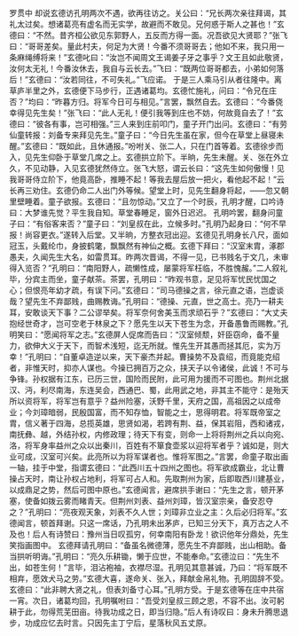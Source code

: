 罗贯中
却说玄德访孔明两次不遇，欲再往访之。关公曰：“兄长两次亲往拜谒，其礼太过矣。想诸葛亮有虚名而无实学，故避而不敢见。兄何惑于斯人之甚也！”玄德曰：“不然。昔齐桓公欲见东郭野人，五反而方得一面。况吾欲见大贤耶？”张飞曰：“哥哥差矣。量此村夫，何足为大贤！今番不须哥哥去；他如不来，我只用一条麻绳缚将来！”玄德叱曰：“汝岂不闻周文王谒姜子牙之事乎？文王且如此敬贤，汝何太无礼！今番汝休去，我自与云长去。”飞曰：“既两位哥哥都去，小弟如何落后！”玄德曰：“汝若同往，不可失礼。”飞应诺。
于是三人乘马引从者往隆中。离草庐半里之外，玄德便下马步行，正遇诸葛均。玄德忙施礼，问曰：“令兄在庄否？”均曰：“昨暮方归。将军今日可与相见。”言罢，飘然自去。玄德曰：“今番侥幸得见先生矣！”张飞曰：“此人无礼！便引我等到庄也不妨，何故竟自去了！”玄德曰：“彼各有事，岂可相强。”三人来到庄前叩门，童子开门出问。玄德曰：“有劳仙童转报：刘备专来拜见先生。”童子曰：“今日先生虽在家，但今在草堂上昼寝未醒。”玄德曰：“既如此，且休通报。”吩咐关、张二人，只在门首等着。玄德徐步而入，见先生仰卧于草堂几席之上。玄德拱立阶下。半晌，先生未醒。关、张在外立久，不见动静，入见玄德犹然侍立。张飞大怒，谓云长曰：“这先生如何傲慢！见我哥哥侍立阶下，他竟高卧，推睡不起！等我去屋后放一把火，看他起不起！”云长再三劝住。玄德仍命二人出门外等候。望堂上时，见先生翻身将起，——忽又朝里壁睡着。童子欲报。玄德曰：“且勿惊动。”又立了一个时辰，孔明才醒，口吟诗曰：大梦谁先觉？平生我自知。草堂春睡足，窗外日迟迟。
孔明吟罢，翻身问童子曰：“有俗客来否？”童子曰：“刘皇叔在此，立候多时。”孔明乃起身曰：“何不早报！尚容更衣。”遂转入后堂。又半晌，方整衣冠出迎。玄德见孔明身长八尺，面如冠玉，头戴纶巾，身披鹤氅，飘飘然有神仙之概。玄德下拜曰：“汉室末胄，涿郡愚夫，久闻先生大名，如雷贯耳。昨两次晋谒，不得一见，已书贱名于文几，未审得入览否？”孔明曰：“南阳野人，疏懒性成，屡蒙将军枉临，不胜愧赧。”二人叙礼毕，分宾主而坐，童子献茶。茶罢，孔明曰：“昨观书意，足见将军忧民忧国之心；但恨亮年幼才疏，有误下问。”玄德曰：“司马德操之言，徐元直之语，岂虚谈哉？望先生不弃鄙贱，曲赐教诲。”孔明曰：“德操、元直，世之高士。亮乃一耕夫耳，安敢谈天下事？二公谬举矣。将军奈何舍美玉而求顽石乎？”玄德曰：“大丈夫抱经世奇才，岂可空老于林泉之下？愿先生以天下苍生为念，开备愚鲁而赐教。”孔明笑曰：“愿闻将军之志。”玄德屏人促席而告曰：“汉室倾颓，奸臣窃命，备不量力，欲伸大义于天下，而智术浅短，迄无所就。惟先生开其愚而拯其厄，实为万幸！”孔明曰：“自董卓造逆以来，天下豪杰并起。曹操势不及袁绍，而竟能克绍者，非惟天时，抑亦人谋也。今操已拥百万之众，挟天子以令诸侯，此诚！不可与争锋。孙权据有江东，已历三世，国险而民附，此可用为援而不可图也。荆州北据汉、沔，利尽南海，东连吴会，西通巴、蜀，此用武之地，非其主不能守：是殆天所以资将军，将军岂有意乎？益州险塞，沃野千里，天府之国，高祖因之以成帝业；今刘璋暗弱，民殷国富，而不知存恤，智能之士，思得明君。将军既帝室之胄，信义著于四海，总揽英雄，思贤如渴，若跨有荆、益，保其岩阻，西和诸戎，南抚彝、越，外结孙权，内修政理；待天下有变，则命一上将将荆州之兵以向宛、洛，将军身率益州之众以出秦川，百姓有不箪食壶浆以迎将军者乎？诚如是，则大业可成，汉室可兴矣。此亮所以为将军谋者也。惟将军图之。”言罢，命童子取出画一轴，挂于中堂，指谓玄德曰：“此西川五十四州之图也。将军欲成霸业，北让曹操占天时，南让孙权占地利，将军可占人和。先取荆州为家，后即取西川建基业，以成鼎足之势，然后可图中原也。”玄德闻言，避席拱手谢曰：“先生之言，顿开茅塞，使备如拨云雾而睹青天。但荆州刘表、益州刘璋，皆汉室宗亲，备安忍夺之？”孔明曰：“亮夜观天象，刘表不久人世；刘璋非立业之主：久后必归将军。”玄德闻言，顿首拜谢。只这一席话，乃孔明未出茅庐，已知三分天下，真万古之人不及也！后人有诗赞曰：豫州当日叹孤穷，何幸南阳有卧龙！欲识他年分鼎处，先生笑指画图中。
玄德拜请孔明曰：“备虽名微德薄，愿先生不弃鄙贱，出山相助。备当拱听明诲。”孔明曰：“亮久乐耕锄，懒于应世，不能奉命。”玄德泣曰：“先生不出，如苍生何！”言毕，泪沾袍袖，衣襟尽湿。孔明见其意甚诚，乃曰：“将军既不相弃，愿效犬马之劳。”玄德大喜，遂命关、张入，拜献金帛礼物。孔明固辞不受。玄德曰：“此非聘大贤之礼，但表刘备寸心耳。”孔明方受。于是玄德等在庄中共宿一宵。次日，诸葛均回，孔明嘱咐曰：“吾受刘皇叔三顾之恩，不容不出。汝可躬耕于此，勿得荒芜田亩。待我功成之日，即当归隐。”后人有诗叹曰：身未升腾思退步，功成应忆去时言。只因先主丁宁后，星落秋风五丈原。